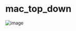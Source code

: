 # mac_top_down
![image](https://github.com/user-attachments/assets/090d58b1-677c-47d7-a2a2-4a27c6a4b640)
